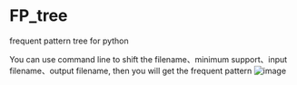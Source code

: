 # FP_tree
frequent pattern tree for python

You can use command line to shift the filename、minimum support、input filename、output filename, then you will get the frequent pattern
![image](https://user-images.githubusercontent.com/75663477/163671631-60d933fa-d03e-4cbc-b784-2c7484995947.png)
